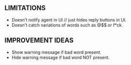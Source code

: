 LIMITATIONS
-------------

* Doesn't notify agent in UI // just hides reply buttons in UI.
* Doesn't catch variations of words such as @$$ or f*ck.

IMPROVEMENT IDEAS
-------------

* Show warning message if bad word present.
* Hide warning message if bad word NOT present.
